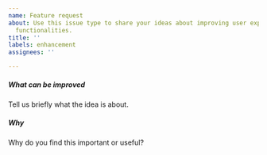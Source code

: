 ```yaml
---
name: Feature request
about: Use this issue type to share your ideas about improving user experience and
  functionalities.
title: ''
labels: enhancement
assignees: ''

---
```


<!--
Thanks for your interest in the istio-workspace project. 

Please tell us what kind of enhancement you are looking for!

YOU CAN DELETE THIS TEXT BEFORE SUBMITTING THE ISSUE
-->

##### What can be improved

Tell us briefly what the idea is about.

##### Why

Why do you find this important or useful?
